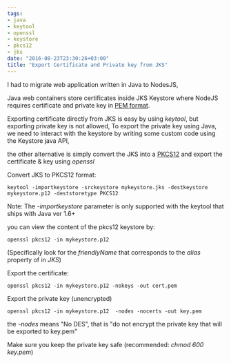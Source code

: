 ```yaml
---
tags:
- java
- keytool
- openssl
- keystore
- pkcs12
- jks
date: "2016-08-23T23:30:26+03:00"
title: "Export Certificate and Private key from JKS"
---
```


I had to migrate web application written in Java to NodesJS,

Java web containers store certificates inside JKS Keystore where NodeJS requires certificate and private key in [PEM format](https://nodejs.org/api/https.html).


Exporting certificate directly from JKS is easy by using _keytool_, but exporting private key is not allowed,
To export the private key using Java, we need to interact with the keystore by writing some custom code using the Keystore java API,

the other alternative is simply convert the JKS into a [PKCS12](https://en.wikipedia.org/wiki/PKCS_12) and export the certificate & key using _openssl_


Convert JKS to PKCS12 format:

```
keytool -importkeystore -srckeystore mykeystore.jks -destkeystore mykeystore.p12 -deststoretype PKCS12
```

Note: The _-importkeystore_ parameter is only supported with the keytool that ships with Java ver 1.6+

you can view the content of the pkcs12 keystore by:

```
openssl pkcs12 -in mykeystore.p12
```

(Specifically look for the _friendlyName_ that corresponds to the _alias_ property of in _JKS_)

Export the certificate:

```
openssl pkcs12 -in mykeystore.p12 -nokeys -out cert.pem
```


Export the private key (unencrypted)

```
openssl pkcs12 -in mykeystore.p12  -nodes -nocerts -out key.pem
```

the _-nodes_ means "No DES", that is "do not encrypt the private key that will be exported to key.pem"


Make sure you keep the private key safe (recommended: _chmod 600 key.pem_)

